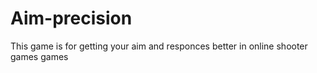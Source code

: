 # Aim-precision
This game is for getting your aim and responces better in online shooter games games
